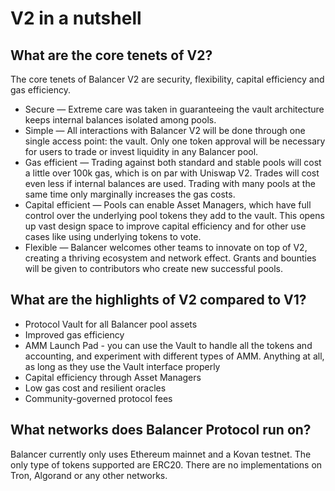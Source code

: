 # V2 in a nutshell

## What are the core tenets of V2?

The core tenets of Balancer V2 are security, flexibility, capital efficiency and gas efficiency.

* Secure — Extreme care was taken in guaranteeing the vault architecture keeps internal balances isolated among pools.
* Simple — All interactions with Balancer V2 will be done through one single access point: the vault. Only one token approval will be necessary for users to trade or invest liquidity in any Balancer pool.
* Gas efficient — Trading against both standard and stable pools will cost a little over 100k gas, which is on par with Uniswap V2. Trades will cost even less if internal balances are used. Trading with many pools at the same time only marginally increases the gas costs.
* Capital efficient — Pools can enable Asset Managers, which have full control over the underlying pool tokens they add to the vault. This opens up vast design space to improve capital efficiency and for other use cases like using underlying tokens to vote.
* Flexible — Balancer welcomes other teams to innovate on top of V2, creating a thriving ecosystem and network effect. Grants and bounties will be given to contributors who create new successful pools.

## What are the highlights of V2 compared to V1?

* Protocol Vault for all Balancer pool assets
* Improved gas efficiency
* AMM Launch Pad - you can use the Vault to handle all the tokens and accounting, and experiment with different types of AMM. Anything at all, as long as they use the Vault interface properly
* Capital efficiency through Asset Managers
* Low gas cost and resilient oracles
* Community-governed protocol fees

## What networks does Balancer Protocol run on?

Balancer currently only uses Ethereum mainnet and a Kovan testnet. The only type of tokens supported are ERC20. There are no implementations on Tron, Algorand or any other networks. 

